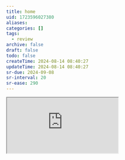 ```yaml
---
title: home
uid: 1723596027380
aliases:
categories: []
tags:
  - review
archive: false
draft: false
todo: false
createTime: 2024-08-14 08:40:27
updateTime: 2024-08-14 08:40:27
sr-due: 2024-09-08
sr-interval: 20
sr-ease: 290
---
```


<iframe
  class="iframe_full"
  src="https://dict.youdao.com/result?word=home&lang=en"
>
</iframe>
